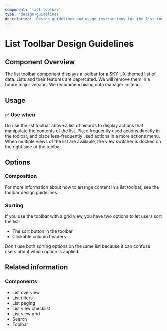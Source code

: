 ```yaml
---
component: 'list-toolbar'
type: 'design-guidelines'
description: 'Design guidelines and usage instructions for the list-toolbar component extracted from SKY UX documentation.'
---
```


# List Toolbar Design Guidelines

## Component Overview
The list toolbar component displays a toolbar for a SKY UX-themed list of data. Lists and their features are deprecated. We will remove them in a future major version. We recommend using data manager instead.

## Usage

### ✅ Use when

Do use the list toolbar above a list of records to display actions that manipulate the contents of the list. Place frequently used actions directly in the toolbar, and place less-frequently used actions in a more actions menu. When multiple views of the list are available, the view switcher is docked on the right side of the toolbar.

## Options

### Composition

For more information about how to arrange content in a list toolbar, see the toolbar design guidelines.

### Sorting

If you use the toolbar with a grid view, you have two options to let users sort the list:

- The sort button in the toolbar
- Clickable column headers

Don't use both sorting options on the same list because it can confuse users about which option is applied.

## Related information

### Components

- List overview
- List filters
- List paging
- List view checklist
- List view grid
- Search
- Toolbar